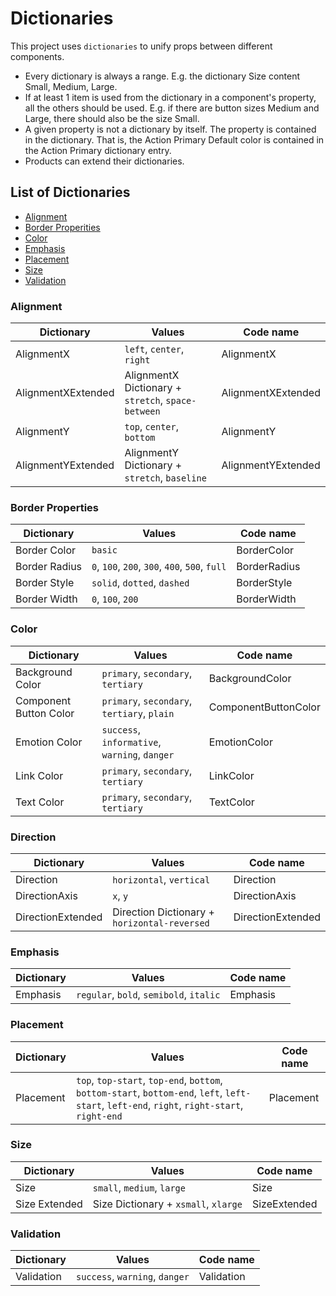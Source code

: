 # Dictionaries

This project uses `dictionaries` to unify props between different components.

- Every dictionary is always a range. E.g. the dictionary Size content Small, Medium, Large.
- If at least 1 item is used from the dictionary in a component's property, all the others should be used. E.g. if there are button sizes Medium and Large, there should also be the size Small.
- A given property is not a dictionary by itself. The property is contained in the dictionary. That is, the Action Primary Default color is contained in the Action Primary dictionary entry.
- Products can extend their dictionaries.

## List of Dictionaries

- [Alignment](#alignment)
- [Border Properities](#border-properties)
- [Color](#color)
- [Emphasis](#emphasis)
- [Placement](#placement)
- [Size](#size)
- [Validation](#validation)

### Alignment

| Dictionary         | Values                                             | Code name          |
| ------------------ | -------------------------------------------------- | ------------------ |
| AlignmentX         | `left`, `center`, `right`                          | AlignmentX         |
| AlignmentXExtended | AlignmentX Dictionary + `stretch`, `space-between` | AlignmentXExtended |
| AlignmentY         | `top`, `center`, `bottom`                          | AlignmentY         |
| AlignmentYExtended | AlignmentY Dictionary + `stretch`, `baseline`      | AlignmentYExtended |

### Border Properties

| Dictionary    | Values                                         | Code name    |
| ------------- | ---------------------------------------------- | ------------ |
| Border Color  | `basic`                                        | BorderColor  |
| Border Radius | `0`, `100`, `200`, `300`, `400`, `500`, `full` | BorderRadius |
| Border Style  | `solid`, `dotted`, `dashed`                    | BorderStyle  |
| Border Width  | `0`, `100`, `200`                              | BorderWidth  |

### Color

| Dictionary             | Values                                        | Code name            |
| ---------------------- | --------------------------------------------- | -------------------- |
| Background Color       | `primary`, `secondary`, `tertiary`            | BackgroundColor      |
| Component Button Color | `primary`, `secondary`, `tertiary`, `plain`   | ComponentButtonColor |
| Emotion Color          | `success`, `informative`, `warning`, `danger` | EmotionColor         |
| Link Color             | `primary`, `secondary`, `tertiary`            | LinkColor            |
| Text Color             | `primary`, `secondary`, `tertiary`            | TextColor            |

### Direction

| Dictionary        | Values                                       | Code name         |
| ----------------- | -------------------------------------------- | ----------------- |
| Direction         | `horizontal`, `vertical`                     | Direction         |
| DirectionAxis     | `x`, `y`                                     | DirectionAxis     |
| DirectionExtended | Direction Dictionary + `horizontal-reversed` | DirectionExtended |

### Emphasis

| Dictionary | Values                                  | Code name |
| ---------- | --------------------------------------- | --------- |
| Emphasis   | `regular`, `bold`, `semibold`, `italic` | Emphasis  |

### Placement

| Dictionary | Values                                                                                                                                       | Code name |
| ---------- | -------------------------------------------------------------------------------------------------------------------------------------------- | --------- |
| Placement  | `top`, `top-start`, `top-end`, `bottom`, `bottom-start`, `bottom-end`, `left`, `left-start`, `left-end`, `right`, `right-start`, `right-end` | Placement |

### Size

| Dictionary    | Values                               | Code name    |
| ------------- | ------------------------------------ | ------------ |
| Size          | `small`, `medium`, `large`           | Size         |
| Size Extended | Size Dictionary + `xsmall`, `xlarge` | SizeExtended |

### Validation

| Dictionary | Values                         | Code name  |
| ---------- | ------------------------------ | ---------- |
| Validation | `success`, `warning`, `danger` | Validation |
